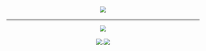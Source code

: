 <h1 align="center">
  <a href="https://github.com/mlk-chess">
    <img src="https://readme-typing-svg.herokuapp.com/?lines=;Hello+World!&center=true&size=27">
  </a>
</h1>

---


<p align="center">
  <a href="https://github.com/mlk-chess">
    <img src="http://github-readme-streak-stats.herokuapp.com?user=mlk-chess&theme=radical&background=0d1117&border=666">
  </a>
  <br>
  <br>
  <a href="https://github.com/mlk-chess">
    <img align="center" src="https://github-readme-stats.vercel.app/api/top-langs/?username=mlk-chess&layout=compact&theme=radical" />
  </a>

  <a href="https://github.com/mlk-chess?tab=repositories">
  <img align="center" src="https://github-readme-stats.vercel.app/api?username=mlk-chess&include_all_commits=true&count_private=true&show_icons=true&hide_rank=false&hide_border=true&theme=dracula&custom_title=My%20Stats&hide=contribs" />
</a>

</p>
